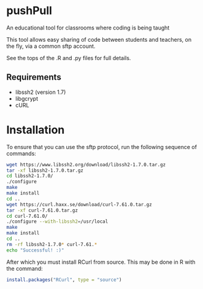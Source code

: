 # pushPull
An educational tool for classrooms where coding is being taught

This tool allows easy sharing of code between students and teachers, on the fly, via a common sftp account.

See the tops of the .R and .py files for full details.

## Requirements

+ libssh2 (version 1.7)
+ libgcrypt
+ cURL

# Installation

To ensure that you can use the sftp protocol, run the following sequence of commands:

```sh
wget https://www.libssh2.org/download/libssh2-1.7.0.tar.gz
tar -xf libssh2-1.7.0.tar.gz
cd libssh2-1.7.0/
./configure
make
make install
cd ..
wget https://curl.haxx.se/download/curl-7.61.0.tar.gz
tar -xf curl-7.61.0.tar.gz
cd curl-7.61.0/
./configure --with-libssh2=/usr/local
make
make install
cd ..
rm -rf libssh2-1.7.0* curl-7.61.*
echo "Successful! :)"
```

After which you must install RCurl from source. This may be done in R with the command:

```r
install.packages("RCurl", type = "source")
```